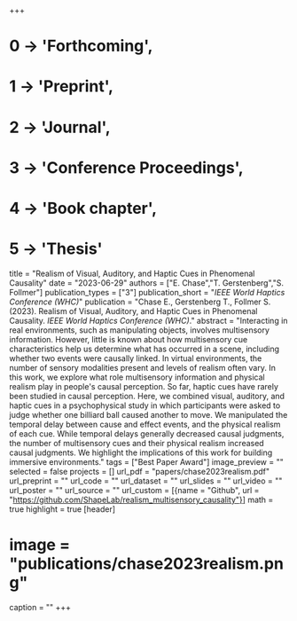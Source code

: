+++
# 0 -> 'Forthcoming',
# 1 -> 'Preprint',
# 2 -> 'Journal',
# 3 -> 'Conference Proceedings',
# 4 -> 'Book chapter',
# 5 -> 'Thesis'

title = "Realism of Visual, Auditory, and Haptic Cues in Phenomenal Causality"
date = "2023-06-29"
authors = ["E. Chase","T. Gerstenberg","S. Follmer"]
publication_types = ["3"]
publication_short = "_IEEE World Haptics Conference (WHC)_"
publication = "Chase E., Gerstenberg T., Follmer S. (2023). Realism of Visual, Auditory, and Haptic Cues in Phenomenal Causality. _IEEE World Haptics Conference (WHC)_."
abstract = "Interacting in real environments, such as manipulating objects, involves multisensory information. However, little is known about how multisensory cue characteristics help us determine what has occurred in a scene, including whether two events were causally linked. In virtual environments, the number of sensory modalities present and levels of realism often vary. In this work, we explore what role multisensory information and physical realism play in people's causal perception. So far, haptic cues have rarely been studied in causal perception. Here, we combined visual, auditory, and haptic cues in a psychophysical study in which participants were asked to judge whether one billiard ball caused another to move. We manipulated the temporal delay between cause and effect events, and the physical realism of each cue. While temporal delays generally decreased causal judgments, the number of multisensory cues and their physical realism increased causal judgments. We highlight the implications of this work for building immersive environments."
tags = ["Best Paper Award"]
image_preview = ""
selected = false
projects = []
url_pdf = "papers/chase2023realism.pdf"
url_preprint = ""
url_code = ""
url_dataset = ""
url_slides = ""
url_video = ""
url_poster = ""
url_source = ""
url_custom = [{name = "Github", url = "https://github.com/ShapeLab/realism_multisensory_causality"}]
math = true
highlight = true
[header]
# image = "publications/chase2023realism.png"
caption = ""
+++
